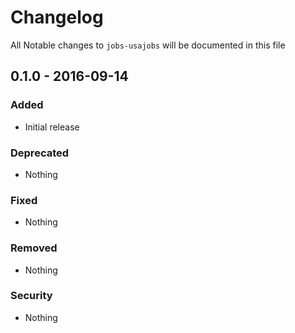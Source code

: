# Changelog
All Notable changes to `jobs-usajobs` will be documented in this file

## 0.1.0 - 2016-09-14

### Added
- Initial release

### Deprecated
- Nothing

### Fixed
- Nothing

### Removed
- Nothing

### Security
- Nothing
